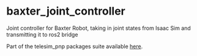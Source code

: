 # baxter_joint_controller

Joint controller for Baxter Robot, taking in joint states from Isaac Sim and transmitting it to ros2 bridge

Part of the telesim_pnp packages suite available [here](https://github.com/09ubberboy90/telesim_pnp.git).

